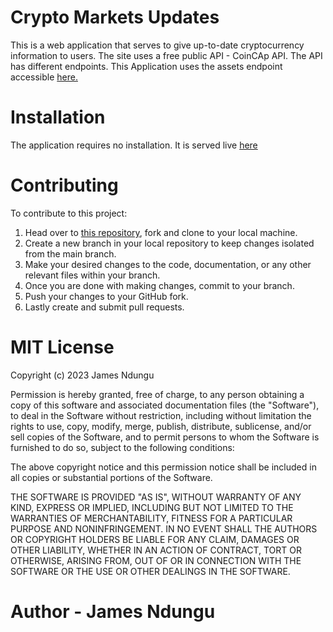 # Crypto Markets Updates

This is a web application that serves to give up-to-date cryptocurrency information to users. The site uses a free public API - CoinCAp API. The API has different endpoints. This Application uses the assets endpoint accessible [here.](api.coincap.io/v2/assets)

# Installation

The application requires no installation. It is served live [here](https://jimmindungu3.github.io/Phase-1-project/)

# Contributing

To contribute to this project:

1. Head over to [this repository](https://github.com/jimmindungu3/Phase-1-project.git), fork and clone to your local machine.
2. Create a new branch in your local repository to keep changes isolated from the main branch.
3. Make your desired changes to the code, documentation, or any other relevant files within your branch.
4. Once you are done with making changes, commit to your branch.
5. Push your changes to your GitHub fork.
6. Lastly create and submit pull requests.

# MIT License

Copyright (c) 2023 James Ndungu

Permission is hereby granted, free of charge, to any person obtaining a copy
of this software and associated documentation files (the "Software"), to deal
in the Software without restriction, including without limitation the rights
to use, copy, modify, merge, publish, distribute, sublicense, and/or sell
copies of the Software, and to permit persons to whom the Software is
furnished to do so, subject to the following conditions:

The above copyright notice and this permission notice shall be included in all
copies or substantial portions of the Software.

THE SOFTWARE IS PROVIDED "AS IS", WITHOUT WARRANTY OF ANY KIND, EXPRESS OR
IMPLIED, INCLUDING BUT NOT LIMITED TO THE WARRANTIES OF MERCHANTABILITY,
FITNESS FOR A PARTICULAR PURPOSE AND NONINFRINGEMENT. IN NO EVENT SHALL THE
AUTHORS OR COPYRIGHT HOLDERS BE LIABLE FOR ANY CLAIM, DAMAGES OR OTHER
LIABILITY, WHETHER IN AN ACTION OF CONTRACT, TORT OR OTHERWISE, ARISING FROM,
OUT OF OR IN CONNECTION WITH THE SOFTWARE OR THE USE OR OTHER DEALINGS IN THE
SOFTWARE.

# Author - James Ndungu
